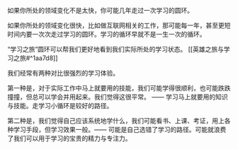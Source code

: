 如果你所处的领域变化不是太快，你可能几年走过一次学习的圆环。

如果你所处的领域变化很快，比如做互联网相关的工作，那可能每一年，甚至更短时间内要一次次走过学习的圆环。学习的循环早就不是一生一次的循环。

“学习之旅”圆环可以帮我们更好地看到我们实际所处的学习状态。
[[英雄之旅与学习之旅#^1aa7d8]]

我们经常有两种对比很强烈的学习体验。

第一种是，对于实际工作中马上就要用的技能，我们可能学得很顺利，也可能跌跌撞撞，但总可以学会并用起来。我们觉得这很平常。 —— 学习马上就要用的知识与技能。走学习小循环是较好的路径。

第二种是，我们觉得自己应该系统地学什么，我们可能看书、上课、考证，用上各种学习手段，但学习效果一般。—— 可能是自己选错了学习的路径。可能就浪费了我们可以用于学习的宝贵的精力与专注力。